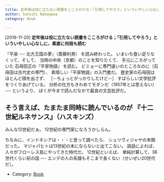 ```yaml
---
title: 定年後は役に立たない読書をこころがける；「引用してやろう」といういやしい心なしに、素直に何冊も読む
author: Satoshi Nakagawa
category: Book

---
```


[2019-11-20] **定年後は役に立たない読書をこころがける；「引用してやろう」といういやしい心なしに、素直に何冊も読む** 

『平泉 --- 北方王国の夢』（斎藤利男）
を読み終わった。
いまいち食い足りなくって、そして、
当時の中央（京都）のことを知りたくて、
手元にころがっていた
石母田正の『平家物語』
を読む。
ビミョーに専門違いのところなのに（石母田は古代史の専門）、
素晴しい『平家物語』の入門書だ。
歴史家の石母田はほとんど顔を出さず、
［--ちょっとがっかりしたけど--］
すばらしい文学批評をつくりあげている。
分析の仕方もきわめてモダンだ（1957年とは思えない） ---
というより、
ぼくが今まで読んだなかで最良の文芸批評だ。

 そう言えば、たまたま同時に読んでいるのが
『十二世紀ルネサンス』（ハスキンズ）
 ---
みんな12世紀だぁ。
12世紀の専門家になろうかしらん。

 ちなみに、インドネシアは・・・と思って調べたら、
シュリヴィジャヤの末期だった。
マジャパヒトは13世紀の末にならないと出てこない。
説話によれば、人々がフローレス島にやってきた時代だ。
12世紀といえば、
単純計算して、36世代くらい前の話 ---
エンデの人の系譜もそこまで長くない（せいぜい20世代だ）。

- Category: [Book](https://merapano.github.io/categories.html#Book)

